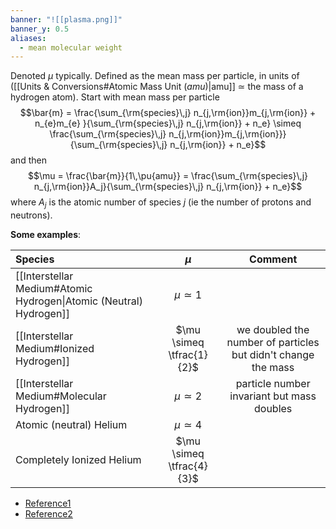 ```yaml
---
banner: "![[plasma.png]]"
banner_y: 0.5
aliases:
  - mean molecular weight
---
```

Denoted $\mu$ typically. Defined as the mean mass per particle, in units of ([[Units & Conversions#Atomic Mass Unit ($amu$)|amu]] $\simeq$ the mass of a hydrogen atom). Start with mean mass per particle$$\bar{m} = \frac{\sum_{\rm{species}\,j} n_{j,\rm{ion}}m_{j,\rm{ion}} + n_{e}m_{e} }{\sum_{\rm{species}\,j} n_{j,\rm{ion}} + n_e} \simeq \frac{\sum_{\rm{species}\,j} n_{j,\rm{ion}}m_{j,\rm{ion}}}{\sum_{\rm{species}\,j} n_{j,\rm{ion}} + n_e}$$and then $$\mu = \frac{\bar{m}}{1\,\pu{amu}} = \frac{\sum_{\rm{species}\,j} n_{j,\rm{ion}}A_j}{\sum_{\rm{species}\,j} n_{j,\rm{ion}} + n_e}$$ where $A_j$ is the atomic number of species $j$ (ie the number of protons and neutrons).

**Some examples**:

| Species                                                            |           $\mu$           |                            Comment                            |
|:------------------------------------------------------------------ |:-------------------------:|:-------------------------------------------------------------:|
| [[Interstellar Medium#Atomic Hydrogen\|Atomic (Neutral) Hydrogen]] |      $\mu \simeq 1$       |                                                               |
| [[Interstellar Medium#Ionized Hydrogen]]                           | $\mu \simeq \tfrac{1}{2}$ | we doubled the number of particles but didn't change the mass |
| [[Interstellar Medium#Molecular Hydrogen]]                         |      $\mu \simeq 2$       |          particle number invariant but mass doubles           |
| Atomic (neutral) Helium                                            |      $\mu \simeq 4$       |                                                               |
| Completely Ionized Helium                                          | $\mu \simeq \tfrac{4}{3}$ |                                                               |

- [Reference1](https://faculty.fiu.edu/~vanhamme/ast3213/mu.pdf)
- [Reference2](http://astronomy.nmsu.edu/jasonj/565/docs/09_03.pdf)